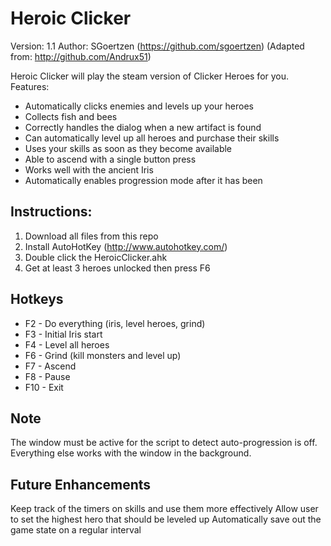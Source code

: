 # Heroic Clicker 
Version: 1.1
Author: SGoertzen (https://github.com/sgoertzen) (Adapted from: http://github.com/Andrux51)

Heroic Clicker will play the steam version of Clicker Heroes for you.  
Features:
- Automatically clicks enemies and levels up your heroes
- Collects fish and bees
- Correctly handles the dialog when a new artifact is found
- Can automatically level up all heroes and purchase their skills
- Uses your skills as soon as they become available
- Able to ascend with a single button press
- Works well with the ancient Iris
- Automatically enables progression mode after it has been 

## Instructions:
1. Download all files from this repo
2. Install AutoHotKey (http://www.autohotkey.com/)
3. Double click the HeroicClicker.ahk
4. Get at least 3 heroes unlocked then press F6

## Hotkeys
- F2  - Do everything (iris, level heroes, grind)
- F3  - Initial Iris start
- F4  - Level all heroes
- F6  - Grind (kill monsters and level up)
- F7  - Ascend
- F8  - Pause
- F10 - Exit

## Note
The window must be active for the script to detect auto-progression is off.  Everything else works with the window in the background.


## Future Enhancements
Keep track of the timers on skills and use them more effectively
Allow user to set the highest hero that should be leveled up
Automatically save out the game state on a regular interval

